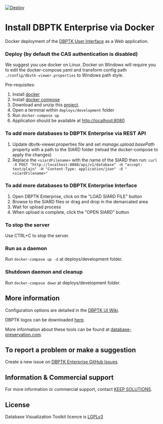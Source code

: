 [![Deploy](https://github.com/keeps/dbptk-enterprise/actions/workflows/deploy.yml/badge.svg)](https://github.com/keeps/dbptk-enterprise/actions/workflows/deploy.yml)

# Install DBPTK Enterprise via Docker

Docker deployment of the [DBPTK User Interface](https://github.com/keeps/dbptk-ui) as a Web application.

### Deploy (by default the CAS authentication is disabled)
We suggest you use docker on Linux. Docker on Windows will require you to edit the docker-compose.yaml and transform config path `./config/dbvtk-viewer.properties` to Windows path style.

Pre-requisites:
1. Install [docker](https://docs.docker.com/install/)
2. Install [docker compose](https://docs.docker.com/compose/install/)
3. Download and unzip this [project](https://github.com/keeps/dbptk-enterprise/archive/master.zip).
4. Open a terminal within `deploys/development` folder
5. Run `docker-compose up`
6. Application should be available at [http://localhost:8080](http://localhost:8080)

### To add more databases to DBPTK Enterprise via REST API
1. Update dbvtk-viewer.properties file and set *manage.upload.basePath* property with a path to the SIARD folder (reload the docker-compose to apply the changes)
2. Replace the `<siardFilename>` with the name of the SIARD then run: ``curl -X POST "http://localhost:8080/api/v1/database" -H "accept: text/plain" -H "Content-Type: application/json" -d "<siardFilename>"``

### To add more databases to DBPTK Enterprise Interface

1. Open DBPTK Enterprise, click on the "LOAD SIARD FILE" button
2. Browse to the SIARD files or drag and drop in the demarcated area
3. Wait for upload process
4. When upload is complete, click the "OPEN SIARD" button

### To stop the server

Use CTRL+C to stop the server.

### Run as a daemon

Run `docker-compose up -d` at deploys/development folder.

### Shutdown daemon and cleanup

Run `docker-compose down` at deploys/development folder.


## More information

Configuration options are detailed in the [DBPTK UI Wiki](https://github.com/keeps/dbptk-ui/wiki).

DBPTK logos can be downloaded [here](https://github.com/keeps/dbptk-developer/wiki/Logos).

More information about these tools can be found at [database-preservation.com](https://database-preservation.com).

## To report a problem or make a suggestion

Create a new issue on [DBPTK Enterprise GitHub Issues](https://github.com/keeps/dbptk-enterprise/issues/new).

## Information & Commercial support

For more information or commercial support, contact [KEEP SOLUTIONS](http://www.keep.pt/contactos/?lang=en).

## License

Database Visualization Toolkit licence is [LGPLv3](LICENSE)
